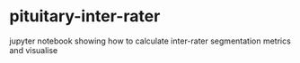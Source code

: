 # pituitary-inter-rater
jupyter notebook showing how to calculate inter-rater segmentation metrics and visualise
